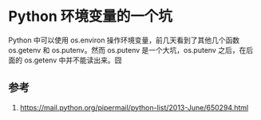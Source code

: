 # Python 环境变量的一个坑

<!--
ID: fe647494-c555-487d-92b7-2274f771d664
Status: publish
Date: 2018-11-13T19:26:00
Modified: 2020-05-16T11:07:25
wp_id: 639
-->

Python 中可以使用 os.environ 操作环境变量，前几天看到了其他几个函数 os.getenv 和 os.putenv。然而 os.putenv 是一个大坑，os.putenv 之后，在后面的 os.getenv 中并不能读出来。囧

## 参考

1. https://mail.python.org/pipermail/python-list/2013-June/650294.html